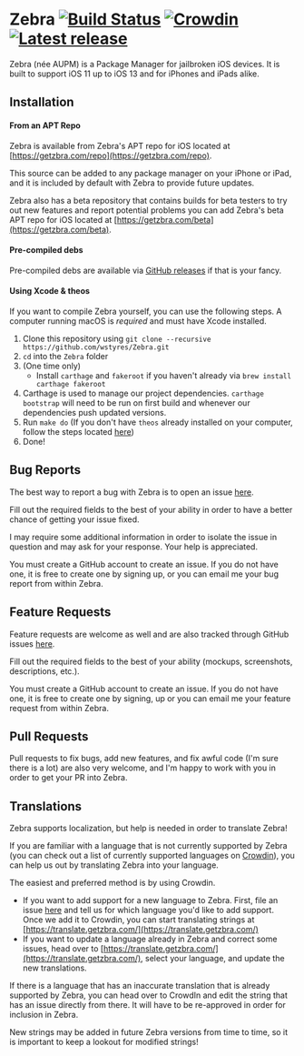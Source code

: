 # Zebra [![Build Status](https://travis-ci.org/wstyres/Zebra.svg?branch=master)](https://travis-ci.org/wstyres/Zebra) [![Crowdin](https://badges.crowdin.net/zebra/localized.svg)](https://translate.getzbra.com/project/zebra) [![Latest release](https://img.shields.io/github/v/release/wstyres/Zebra?color=brightgreen&label=version)](https://github.com/wstyres/Zebra/releases/latest)
Zebra (née AUPM) is a Package Manager for jailbroken iOS devices. It is built to support iOS 11 up to iOS 13 and for iPhones and iPads alike.

## Installation
#### From an APT Repo
Zebra is available from Zebra's APT repo for iOS located at [https://getzbra.com/repo](https://getzbra.com/repo).

This source can be added to any package manager on your iPhone or iPad, and it is included by default with Zebra to provide future updates.

Zebra also has a beta repository that contains builds for beta testers to try out new features and report potential problems you can add Zebra's beta APT repo for iOS located at [https://getzbra.com/beta](https://getzbra.com/beta).

#### Pre-compiled debs
Pre-compiled debs are available via [GitHub releases](https://github.com/wstyres/Zebra/releases) if that is your fancy.

#### Using Xcode & theos
If you want to compile Zebra yourself, you can use the following steps. A computer running macOS is _required_ and must have Xcode installed.

1. Clone this repository using `git clone --recursive https://github.com/wstyres/Zebra.git`
2. `cd` into the `Zebra` folder
3. (One time only) 
    - Install `carthage` and `fakeroot` if you haven't already via `brew install carthage fakeroot`
4. Carthage is used to manage our project dependencies. `carthage bootstrap` will need to be run on first build and whenever our dependencies push updated versions.
5. Run `make do` (If you don't have `theos` already installed on your computer, follow the steps located [here](https://github.com/theos/theos/wiki/Installation))
6. Done!

## Bug Reports

The best way to report a bug with Zebra is to open an issue [here](https://github.com/wstyres/Zebra/issues/new?assignees=wstyres&labels=bug&template=bug_report.md&title=).

Fill out the required fields to the best of your ability in order to have a better chance of getting your issue fixed.

I may require some additional information in order to isolate the issue in question and may ask for your response. Your help is appreciated.

You must create a GitHub account to create an issue. If you do not have one, it is free to create one by signing up, or you can email me your bug report from within Zebra.

## Feature Requests

Feature requests are welcome as well and are also tracked through GitHub issues [here](https://github.com/wstyres/Zebra/issues/new?assignees=&labels=enhancement&template=feature_request.md&title=).

Fill out the required fields to the best of your ability (mockups, screenshots, descriptions, etc.).

You must create a GitHub account to create an issue. If you do not have one, it is free to create one by signing, up or you can email me your feature request from within Zebra.

## Pull Requests

Pull requests to fix bugs, add new features, and fix awful code (I'm sure there is a lot) are also very welcome, and I'm happy to work with you in order to get your PR into Zebra.

## Translations

Zebra supports localization, but help is needed in order to translate Zebra!

If you are familiar with a language that is not currently supported by Zebra (you can check out a list of currently supported languages on [Crowdin](https://translate.getzbra.com/)), you can help us out by translating Zebra into your language.

The easiest and preferred method is by using Crowdin.
- If you want to add support for a new language to Zebra. First, file an issue [here](https://github.com/wstyres/Zebra/issues/new?assignees=&labels=localization&template=localization-support.md&title=%5BLocalize%5D) and tell us for which language you'd like to add support. Once we add it to Crowdin, you can start translating strings at [https://translate.getzbra.com/](https://translate.getzbra.com/)
- If you want to update a language already in Zebra and correct some issues, head over to [https://translate.getzbra.com/](https://translate.getzbra.com/), select your language, and update the new translations.

If there is a language that has an inaccurate translation that is already supported by Zebra, you can head over to CrowdIn and edit the string that has an issue directly from there. It will have to be re-approved in order for inclusion in Zebra.

New strings may be added in future Zebra versions from time to time, so it is important to keep a lookout for modified strings!
